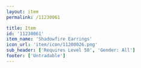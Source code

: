 ```yaml
---
layout: item
permalink: /11230061

title: Item
id: '11230061'
item_name: 'Shadowfire Earrings'
icon_url: 'item/icon/11200026.png'
sub_header: ['Requires Level 50', 'Gender: All']
footer: ['Untradable']
---
```

